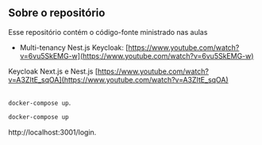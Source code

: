   

 

## Sobre o repositório
Esse repositório contém o código-fonte ministrado nas aulas 

*  Multi-tenancy   Nest.js  Keycloak: [https://www.youtube.com/watch?v=6vu5SkEMG-w](https://www.youtube.com/watch?v=6vu5SkEMG-w)

 Keycloak Next.js e Nest.js [https://www.youtube.com/watch?v=A3ZItE_sqOA](https://www.youtube.com/watch?v=A3ZItE_sqOA)

##  
 
 `docker-compose up`.

 

```bash
docker-compose up
```

  http://localhost:3001/login.

